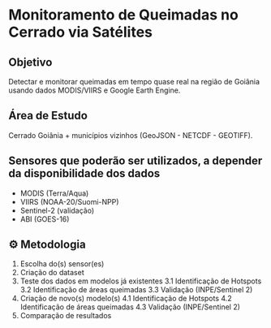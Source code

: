 # Monitoramento de Queimadas no Cerrado via Satélites 

## Objetivo
Detectar e monitorar queimadas em tempo quase real na região de Goiânia usando dados MODIS/VIIRS e Google Earth Engine.

## Área de Estudo
Cerrado Goiânia + municípios vizinhos (GeoJSON - NETCDF - GEOTIFF).

## Sensores que poderão ser utilizados, a depender da disponibilidade dos dados
- MODIS (Terra/Aqua)
- VIIRS (NOAA-20/Suomi-NPP)
- Sentinel-2 (validação)
- ABI (GOES-16)

## ⚙️ Metodologia

1. Escolha do(s) sensor(es)
2. Criação do dataset
3. Teste dos dados em modelos já existentes
   3.1 Identificação de Hotspots
   3.2 Identificação de áreas queimadas
   3.3 Validação (INPE/Sentinel 2)
4. Criação de novo(s) modelo(s)
   4.1 Identificação de Hotspots
   4.2 Identificação de áreas queimadas
   4.3 Validação (INPE/Sentinel 2)
5. Comparação de resultados

